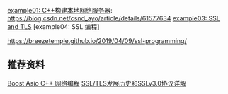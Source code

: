 [example01: C++构建本地网络服务器](./example01/): https://blog.csdn.net/csnd_ayo/article/details/61577634
[example03: SSL and TLS](./example03/)
[example04: SSL 编程]

https://breezetemple.github.io/2019/04/09/ssl-programming/

## 推荐资料

[Boost Asio C++ 网络编程](https://mmoaay.gitbooks.io/boost-asio-cpp-network-programming-chinese/content/)
[SSL/TLS发展历史和SSLv3.0协议详解](http://www.bewindoweb.com/271.html)